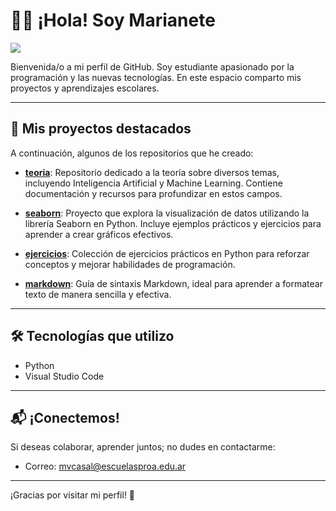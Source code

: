 # 👩‍💻 ¡Hola! Soy Marianete

![](https://avatars.githubusercontent.com/u/161629775?s=400&u=1732d69c968b117fc4ce1bdc65e441d79fea7839&v=4)

Bienvenida/o a mi perfil de GitHub. Soy estudiante apasionado por la programación y las nuevas tecnologías. En este espacio comparto mis proyectos y aprendizajes escolares.

---

## 🧰 Mis proyectos destacados

A continuación, algunos de los repositorios que he creado:

- **[teoria](https://github.com/Marianete/teoria)**: Repositorio dedicado a la teoría sobre diversos temas, incluyendo Inteligencia Artificial y Machine Learning. Contiene documentación y recursos para profundizar en estos campos.

- **[seaborn](https://github.com/Marianete/seaborn)**: Proyecto que explora la visualización de datos utilizando la librería Seaborn en Python. Incluye ejemplos prácticos y ejercicios para aprender a crear gráficos efectivos.

- **[ejercicios](https://github.com/Marianete/ejercicios)**: Colección de ejercicios prácticos en Python para reforzar conceptos y mejorar habilidades de programación.

- **[markdown](https://github.com/Marianete/markdown)**: Guía de sintaxis Markdown, ideal para aprender a formatear texto de manera sencilla y efectiva.

---

## 🛠️ Tecnologías que utilizo

- Python
- Visual Studio Code

---

## 📬 ¡Conectemos!

Si deseas colaborar, aprender juntos; no dudes en contactarme:
- Correo: mvcasal@escuelasproa.edu.ar

---

¡Gracias por visitar mi perfil! 🚀
